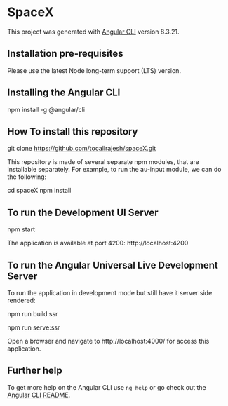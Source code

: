 # SpaceX

This project was generated with [Angular CLI](https://github.com/angular/angular-cli) version 8.3.21.

## Installation pre-requisites

Please use the latest Node long-term support (LTS) version.

## Installing the Angular CLI

npm install -g @angular/cli

## How To install this repository

git clone https://github.com/tocallrajesh/spaceX.git

This repository is made of several separate npm modules, that are installable separately. For example, to run the au-input module, we can do the following:

cd spaceX
npm install

## To run the Development UI Server

npm start

The application is available at port 4200: http://localhost:4200

## To run the Angular Universal Live Development Server

To run the application in development mode but still have it server side rendered:

npm run build:ssr

npm run serve:ssr

Open a browser and navigate to http://localhost:4000/ for access this application.


## Further help

To get more help on the Angular CLI use `ng help` or go check out the [Angular CLI README](https://github.com/angular/angular-cli/blob/master/README.md).
